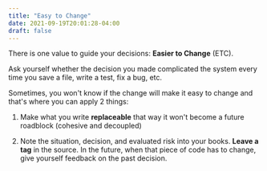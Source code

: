 ```yaml
---
title: "Easy to Change"
date: 2021-09-19T20:01:28-04:00
draft: false
---
```


There is one value to guide your decisions: __Easier to Change__ (ETC).

Ask yourself whether the decision you made complicated the system every time you save a file, write a test, fix a bug, etc.

Sometimes, you won't know if the change will make it easy to change and that's where you can apply 2 things:

1. Make what you write __replaceable__ that way it won't become a future roadblock (cohesive and decoupled)

2. Note the situation, decision, and evaluated risk into your books. __Leave a tag__ in the source. In the future, when that piece of code has to change, give yourself feedback on the past decision.
